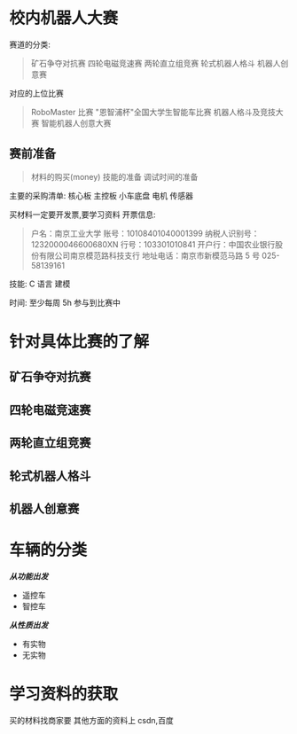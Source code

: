 # 校内机器人大赛

赛道的分类:

> 矿石争夺对抗赛
> 四轮电磁竞速赛
> 两轮直立组竞赛
> 轮式机器人格斗
> 机器人创意赛

对应的上位比赛

> RoboMaster 比赛
> "恩智浦杯"全国大学生智能车比赛
> 机器人格斗及竞技大赛
> 智能机器人创意大赛

## 赛前准备

> 材料的购买(money)
> 技能的准备
> 调试时间的准备

主要的采购清单:
核心板
主控板
小车底盘
电机
传感器

买材料一定要开发票,要学习资料
开票信息:

> 户名：南京工业大学
> 账号：10108401040001399
> 纳税人识别号：1232000046600680XN
> 行号：103301010841
> 开户行：中国农业银行股份有限公司南京模范路科技支行
> 地址电话：南京市新模范马路 5 号 025-58139161

技能:
C 语言
建模

时间:
至少每周 5h 参与到比赛中

# 针对具体比赛的了解

## 矿石争夺对抗赛

## 四轮电磁竞速赛

## 两轮直立组竞赛

## 轮式机器人格斗

## 机器人创意赛

# 车辆的分类

**_从功能出发_**

- 遥控车
- 智控车

**_从性质出发_**

- 有实物
- 无实物

# 学习资料的获取

买的材料找商家要
其他方面的资料上 csdn,百度
